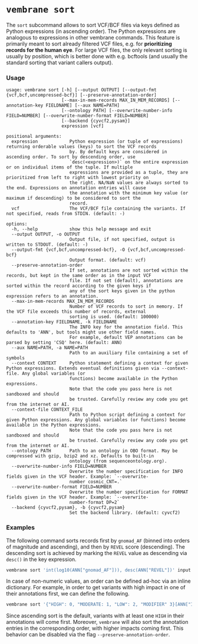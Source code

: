 # `vembrane sort`

The `sort` subcommand allows to sort VCF/BCF files via keys defined as Python expressions (in ascending order).
The Python expressions are analogous to expressions in other vembrane commands.
This feature is primarily meant to sort 
already filtered VCF files, e.g. for **prioritizing records for the human eye**. 
For large VCF files, the only relevant sorting is usually by position, 
which is better done with e.g. bcftools (and usually the standard sorting 
that variant callers output).

### Usage

```
usage: vembrane sort [-h] [--output OUTPUT] [--output-fmt {vcf,bcf,uncompressed-bcf}] [--preserve-annotation-order]
                     [--max-in-mem-records MAX_IN_MEM_RECORDS] [--annotation-key FIELDNAME] [--aux NAME=PATH]
                     [--ontology PATH] [--overwrite-number-info FIELD=NUMBER] [--overwrite-number-format FIELD=NUMBER]
                     [--backend {cyvcf2,pysam}]
                     expression [vcf]

positional arguments:
  expression            Python expression (or tuple of expressions) returning orderable values (keys) to sort the VCF records
                        by. By default keys are considered in ascending order. To sort by descending order, use
                        `desc(<expression>)` on the entire expression or on individual items of the tuple. If multiple
                        expressions are provided as a tuple, they are prioritized from left to right with lowest priority on
                        the right. NA/NaN values are always sorted to the end. Expressions on annotation entries will cause
                        the annotation with the minimum key value (or maximum if descending) to be considered to sort the
                        record.
  vcf                   The VCF/BCF file containing the variants. If not specified, reads from STDIN. (default: -)

options:
  -h, --help            show this help message and exit
  --output OUTPUT, -o OUTPUT
                        Output file, if not specified, output is written to STDOUT. (default: -)
  --output-fmt {vcf,bcf,uncompressed-bcf}, -O {vcf,bcf,uncompressed-bcf}
                        Output format. (default: vcf)
  --preserve-annotation-order
                        If set, annotations are not sorted within the records, but kept in the same order as in the input VCF
                        file. If not set (default), annotations are sorted within the record according to the given keys if
                        any of the sort keys given in the python expression refers to an annotation.
  --max-in-mem-records MAX_IN_MEM_RECORDS
                        Number of VCF records to sort in memory. If the VCF file exceeds this number of records, external
                        sorting is used. (default: 100000)
  --annotation-key FIELDNAME, -k FIELDNAME
                        The INFO key for the annotation field. This defaults to 'ANN', but tools might use other field names.
                        For example, default VEP annotations can be parsed by setting 'CSQ' here. (default: ANN)
  --aux NAME=PATH, -a NAME=PATH
                        Path to an auxiliary file containing a set of symbols
  --context CONTEXT     Python statement defining a context for given Python expressions. Extends eventual definitions given via --context-file. Any global variables (or
                        functions) become available in the Python expressions.
                        Note that the code you pass here is not sandboxed and should
                        be trusted. Carefully review any code you get from the internet or AI.
  --context-file CONTEXT_FILE
                        Path to Python script defining a context for given Python expressions. Any global variables (or functions) become available in the Python expressions.
                        Note that the code you pass here is not sandboxed and should
                        be trusted. Carefully review any code you get from the internet or AI.
  --ontology PATH       Path to an ontology in OBO format. May be compressed with gzip, bzip2 and xz. Defaults to built-in
                        ontology (from sequenceontology.org).
  --overwrite-number-info FIELD=NUMBER
                        Overwrite the number specification for INFO fields given in the VCF header. Example: `--overwrite-
                        number cosmic_CNT=.`
  --overwrite-number-format FIELD=NUMBER
                        Overwrite the number specification for FORMAT fields given in the VCF header. Example: `--overwrite-
                        number-format DP=2`
  --backend {cyvcf2,pysam}, -b {cyvcf2,pysam}
                        Set the backend library. (default: cyvcf2)
```

### Examples

The following command sorts records first by `gnomad_AF` (binned into orders of magnitude and ascending), and then by `REVEL` score (descending).
The descending sort is achieved by marking the `REVEL` value  as descending via `desc()` in the key expression.

```bash
vembrane sort 'int(log10(ANN["gnomad_AF"])), desc(ANN["REVEL"])' input.vcf > prioritized.vcf
```

In case of non-numeric values, an order can be defined ad-hoc via an inline dictionary.
For example, in order to get variants with high impact in one of their annotations first, we can define the following.

```bash
vembrane sort '{"HIGH": 0, "MODERATE: 1, "LOW": 2, "MODIFIER" 3}[ANN["IMPACT"]]' input.vcf > prioritized.vcf
```
Since ascending sort is the default, variants with at least one `HIGH` in their annotations will come first.
Moreover, `vembrane` will also sort the annotation entries in the corresponding order, with higher impacts coming first.
This behavior can be disabled via the flag `--preserve-annotation-order`.